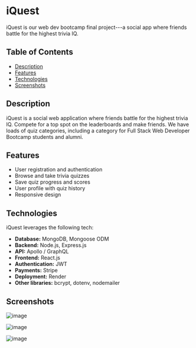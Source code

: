 # iQuest

iQuest is our web dev bootcamp final project---a social app where friends battle for the highest trivia IQ.

## Table of Contents

- [Description](#description)
- [Features](#features)
- [Technologies](#technologies)
- [Screenshots](#screenshots)

## Description

iQuest is a social web application where friends battle for the highest trivia IQ. Compete for a top spot on the leaderboards and make friends. We have loads of quiz categories, including a category for Full Stack Web Developer Bootcamp students and alumni. 

## Features

- User registration and authentication
- Browse and take trivia quizzes
- Save quiz progress and scores
- User profile with quiz history
- Responsive design

## Technologies

iQuest leverages the following tech:

- **Database:** MongoDB, Mongoose ODM
- **Backend:** Node.js, Express.js
- **API:** Apollo / GraphQL
- **Frontend:** React.js
- **Authentication:** JWT
- **Payments:** Stripe
- **Deployment:** Render
- **Other libraries:** bcrypt, dotenv, nodemailer


## Screenshots

![image](https://github.com/elindstr/iquest/assets/149442786/06448a4a-4a9e-4950-ac40-c552923c868d)


![image](https://github.com/elindstr/iquest/assets/149442786/6709d0f4-5b48-4fda-b445-e66806578812)


![image](https://github.com/elindstr/iquest/assets/149442786/fec53669-b9d6-49b0-9b11-a1d868f7ca5b)




